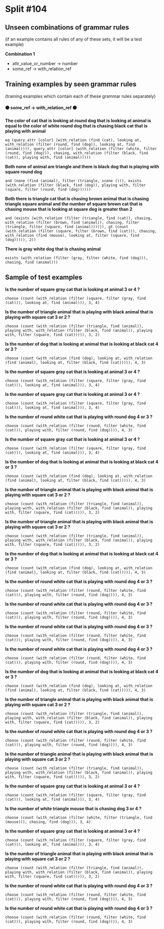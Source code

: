 # Split #104
## Unseen combinations of grammar rules
(if an example contains all rules of any of these sets, it will be a test example)

**Combination 1**
* attr_value_or_number -> number
* some_ref -> with_relation_ref

## Training examples by seen grammar rules
(training examples which contain each of these grammar rules separately)
#### ⚫ some_ref -> with_relation_ref ⚫
**The color of cat that is looking at round dog that is looking at animal is equal to the color of white round dog that is chasing black cat that is playing with animal**
 ```
eq (query_attr [color] (with_relation (find (cat), looking at, with_relation (filter (round, find (dog)), looking at, find (animal)))), query_attr [color] (with_relation (filter (white, filter (round, find (dog))), chasing, with_relation (filter (black, find (cat)), playing with, find (animal)))))
```
**Both none of animal are triangle and there is black dog that is playing with square round dog**
 ```
and (none (find (animal), filter (triangle, scene ())), exists (with_relation (filter (black, find (dog)), playing with, filter (square, filter (round, find (dog))))))
```
**Both there is triangle cat that is chasing brown animal that is chasing triangle square animal and the number of square brown cat that is chasing mouse that is looking at square dog is greater than 2**
 ```
and (exists (with_relation (filter (triangle, find (cat)), chasing, with_relation (filter (brown, find (animal)), chasing, filter (triangle, filter (square, find (animal)))))), gt (count (with_relation (filter (square, filter (brown, find (cat))), chasing, with_relation (find (mouse), looking at, filter (square, find (dog))))), 2))
```
**There is gray white dog that is chasing animal**
 ```
exists (with_relation (filter (gray, filter (white, find (dog))), chasing, find (animal)))
```
## Sample of test examples
**Is the number of square gray cat that is looking at animal 3 or 4 ?**
 ```
choose (count (with_relation (filter (square, filter (gray, find (cat))), looking at, find (animal))), 3, 4)
```
**Is the number of triangle animal that is playing with black animal that is playing with square cat 3 or 2 ?**
 ```
choose (count (with_relation (filter (triangle, find (animal)), playing with, with_relation (filter (black, find (animal)), playing with, filter (square, find (cat))))), 3, 2)
```
**Is the number of dog that is looking at animal that is looking at black cat 4 or 3 ?**
 ```
choose (count (with_relation (find (dog), looking at, with_relation (find (animal), looking at, filter (black, find (cat))))), 4, 3)
```
**Is the number of square gray cat that is looking at animal 3 or 4 ?**
 ```
choose (count (with_relation (filter (square, filter (gray, find (cat))), looking at, find (animal))), 3, 4)
```
**Is the number of square gray cat that is looking at animal 3 or 4 ?**
 ```
choose (count (with_relation (filter (square, filter (gray, find (cat))), looking at, find (animal))), 3, 4)
```
**Is the number of round white cat that is playing with round dog 4 or 3 ?**
 ```
choose (count (with_relation (filter (round, filter (white, find (cat))), playing with, filter (round, find (dog)))), 4, 3)
```
**Is the number of square gray cat that is looking at animal 3 or 4 ?**
 ```
choose (count (with_relation (filter (square, filter (gray, find (cat))), looking at, find (animal))), 3, 4)
```
**Is the number of dog that is looking at animal that is looking at black cat 4 or 3 ?**
 ```
choose (count (with_relation (find (dog), looking at, with_relation (find (animal), looking at, filter (black, find (cat))))), 4, 3)
```
**Is the number of triangle animal that is playing with black animal that is playing with square cat 3 or 2 ?**
 ```
choose (count (with_relation (filter (triangle, find (animal)), playing with, with_relation (filter (black, find (animal)), playing with, filter (square, find (cat))))), 3, 2)
```
**Is the number of triangle animal that is playing with black animal that is playing with square cat 3 or 2 ?**
 ```
choose (count (with_relation (filter (triangle, find (animal)), playing with, with_relation (filter (black, find (animal)), playing with, filter (square, find (cat))))), 3, 2)
```
**Is the number of dog that is looking at animal that is looking at black cat 4 or 3 ?**
 ```
choose (count (with_relation (find (dog), looking at, with_relation (find (animal), looking at, filter (black, find (cat))))), 4, 3)
```
**Is the number of round white cat that is playing with round dog 4 or 3 ?**
 ```
choose (count (with_relation (filter (round, filter (white, find (cat))), playing with, filter (round, find (dog)))), 4, 3)
```
**Is the number of round white cat that is playing with round dog 4 or 3 ?**
 ```
choose (count (with_relation (filter (round, filter (white, find (cat))), playing with, filter (round, find (dog)))), 4, 3)
```
**Is the number of round white cat that is playing with round dog 4 or 3 ?**
 ```
choose (count (with_relation (filter (round, filter (white, find (cat))), playing with, filter (round, find (dog)))), 4, 3)
```
**Is the number of round white cat that is playing with round dog 4 or 3 ?**
 ```
choose (count (with_relation (filter (round, filter (white, find (cat))), playing with, filter (round, find (dog)))), 4, 3)
```
**Is the number of dog that is looking at animal that is looking at black cat 4 or 3 ?**
 ```
choose (count (with_relation (find (dog), looking at, with_relation (find (animal), looking at, filter (black, find (cat))))), 4, 3)
```
**Is the number of triangle animal that is playing with black animal that is playing with square cat 3 or 2 ?**
 ```
choose (count (with_relation (filter (triangle, find (animal)), playing with, with_relation (filter (black, find (animal)), playing with, filter (square, find (cat))))), 3, 2)
```
**Is the number of round white cat that is playing with round dog 4 or 3 ?**
 ```
choose (count (with_relation (filter (round, filter (white, find (cat))), playing with, filter (round, find (dog)))), 4, 3)
```
**Is the number of triangle animal that is playing with black animal that is playing with square cat 3 or 2 ?**
 ```
choose (count (with_relation (filter (triangle, find (animal)), playing with, with_relation (filter (black, find (animal)), playing with, filter (square, find (cat))))), 3, 2)
```
**Is the number of square gray cat that is looking at animal 3 or 4 ?**
 ```
choose (count (with_relation (filter (square, filter (gray, find (cat))), looking at, find (animal))), 3, 4)
```
**Is the number of white triangle mouse that is chasing dog 3 or 4 ?**
 ```
choose (count (with_relation (filter (white, filter (triangle, find (mouse))), chasing, find (dog))), 3, 4)
```
**Is the number of square gray cat that is looking at animal 3 or 4 ?**
 ```
choose (count (with_relation (filter (square, filter (gray, find (cat))), looking at, find (animal))), 3, 4)
```
**Is the number of triangle animal that is playing with black animal that is playing with square cat 3 or 2 ?**
 ```
choose (count (with_relation (filter (triangle, find (animal)), playing with, with_relation (filter (black, find (animal)), playing with, filter (square, find (cat))))), 3, 2)
```
**Is the number of round white cat that is playing with round dog 4 or 3 ?**
 ```
choose (count (with_relation (filter (round, filter (white, find (cat))), playing with, filter (round, find (dog)))), 4, 3)
```
**Is the number of round white cat that is playing with round dog 4 or 3 ?**
 ```
choose (count (with_relation (filter (round, filter (white, find (cat))), playing with, filter (round, find (dog)))), 4, 3)
```